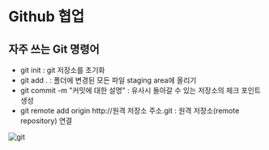 # Github 협업

## 자주 쓰는 Git 명령어
- git init : git 저장소를 초기화
- git add . : 폴더에 변경된 모든 파일 staging area에 올리기
- git commit -m "커밋에 대한 설명" : 유사시 돌아갈 수 있는 저장소의 체크 포인트 생성
- git remote add origin http://원격 저장소 주소.git : 원격 저장소(remote repository) 연결

![git](.\LikeLion\git.PNG)